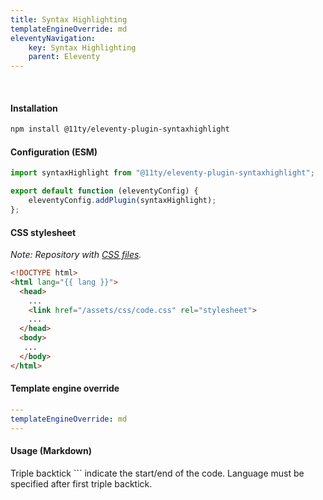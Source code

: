 ```yaml
---
title: Syntax Highlighting
templateEngineOverride: md
eleventyNavigation:
    key: Syntax Highlighting
    parent: Eleventy
---
```

<br>

#### Installation
```html
npm install @11ty/eleventy-plugin-syntaxhighlight
```
#### Configuration (ESM)
```js
import syntaxHighlight from "@11ty/eleventy-plugin-syntaxhighlight";

export default function (eleventyConfig) {
	eleventyConfig.addPlugin(syntaxHighlight);
};
```
#### CSS stylesheet
_Note: Repository with [CSS files](https://github.com/PrismJS/prism-themes)._
```html
<!DOCTYPE html>
<html lang="{{ lang }}">
  <head>
    ...  
    <link href="/assets/css/code.css" rel="stylesheet">
    ...
  </head>
  <body>
   ...
  </body>
</html>
```

#### Template engine override
```yaml
---
templateEngineOverride: md
---
```

#### Usage (Markdown)
Triple backtick ``` indicate the start/end of the code. Language must be specified after first triple backtick.

